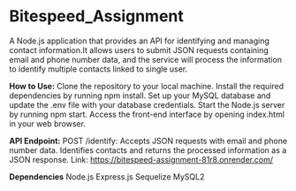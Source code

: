 # Bitespeed_Assignment

A Node.js application that provides an API for identifying and managing contact information.It allows users to submit JSON requests
containing email and phone number data, and the service will process the information to identify multiple contacts linked to single user.

**How to Use:**
Clone the repository to your local machine.
Install the required dependencies by running npm install.
Set up your MySQL database and update the .env file with your database credentials.
Start the Node.js server by running npm start.
Access the front-end interface by opening index.html in your web browser.

**API Endpoint:**
POST /identify: Accepts JSON requests with email and phone number data. Identifies contacts and returns the processed information as a JSON response.
Link: https://bitespeed-assignment-81r8.onrender.com/

**Dependencies**
Node.js
Express.js
Sequelize
MySQL2
